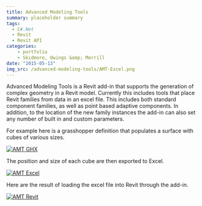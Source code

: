 ```yaml
---
title: Advanced Modeling Tools
summary: placeholder summary
tags:
  - C#.Net
  - Revit
  - Revit API
categories:
    - portfolio
    - Skidmore, Owings &amp; Merrill
date: "2015-05-13"
img_src: /advanced-modeling-tools/AMT-Excel.png
---
```


Advanced Modeling Tools is a Revit add-in that supports the generation of complex geometry in a Revit model. Currently this includes tools that place Revit families from data in an excel file. This includes both standard component families, as well as point based adaptive components. In addition, to the location of the new family instances the add-in can also set any number of built in and custom parameters.

For example here is a grasshopper definition that populates a surface with cubes of various sizes.

[![AMT GHX](http://www.ericanastas.com/wp-content/uploads/2015/03/AMT-GHX-636x383.png)](AMT-Excel.png)

The position and size of each cube are then exported to Excel.

[![AMT Excel](http://www.ericanastas.com/wp-content/uploads/2015/03/AMT-Excel-636x466.png)](AMT-Excel.png)

Here are the result of loading the excel file into Revit through the add-in.

[![AMT Revit](http://www.ericanastas.com/wp-content/uploads/2015/03/AMT-Revit-636x703.png)](AMT-Revit.png)

